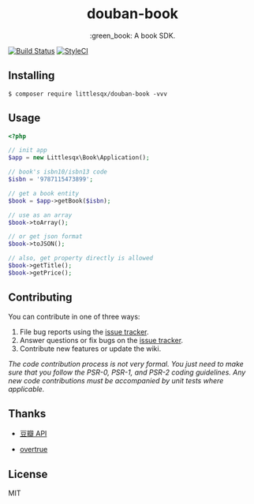 <h1 align="center"> douban-book </h1>

<p align="center"> :green_book: A book SDK.</p>

[![Build Status](https://travis-ci.org/Littlesqx/douban-book.svg?branch=master)](https://travis-ci.org/Littlesqx/douban-book)
[![StyleCI](https://github.styleci.io/repos/150088434/shield?branch=master)](https://github.styleci.io/repos/150088434)
## Installing

```shell
$ composer require littlesqx/douban-book -vvv
```

## Usage

```php
<?php

// init app
$app = new Littlesqx\Book\Application();

// book's isbn10/isbn13 code
$isbn = '9787115473899';

// get a book entity
$book = $app->getBook($isbn);

// use as an array
$book->toArray();

// or get json format
$book->toJSON();

// also, get property directly is allowed
$book->getTitle();
$book->getPrice();
```

## Contributing

You can contribute in one of three ways:

1. File bug reports using the [issue tracker](https://github.com/littlesqx/douban-book/issues).
2. Answer questions or fix bugs on the [issue tracker](https://github.com/littlesqx/douban-book/issues).
3. Contribute new features or update the wiki.

_The code contribution process is not very formal. You just need to make sure that you follow the PSR-0, PSR-1, and PSR-2 coding guidelines. Any new code contributions must be accompanied by unit tests where applicable._

## Thanks

- [豆瓣 API](https://developers.douban.com)

- [overtrue](https://github.com/overtrue)

## License

MIT